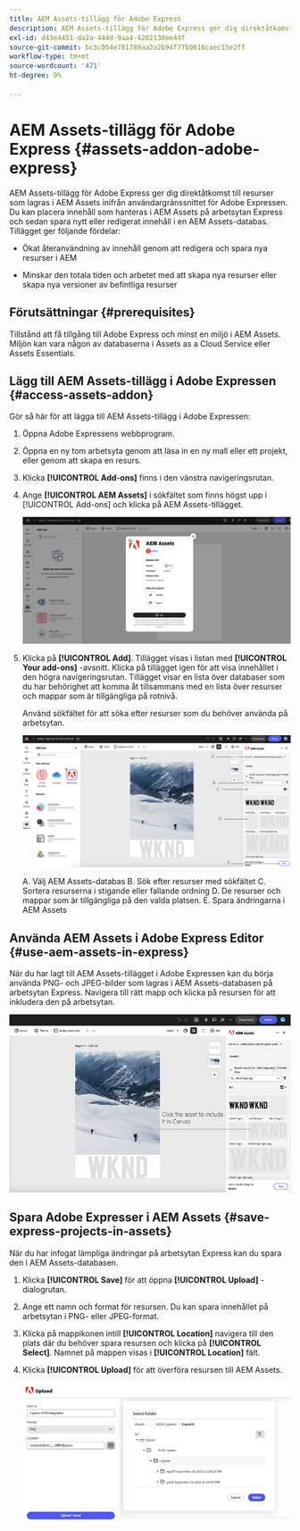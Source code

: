 ```yaml
---
title: AEM Assets-tillägg för Adobe Express
description: AEM Assets-tillägg för Adobe Express ger dig direktåtkomst till resurser som lagras i AEM Assets inifrån användargränssnittet för Adobe Expressen.
exl-id: d43e4451-da2a-444d-9aa4-4282130ee44f
source-git-commit: bc3c054e781789aa2a2b94f77b0616caec15e2ff
workflow-type: tm+mt
source-wordcount: '471'
ht-degree: 0%

---
```


# AEM Assets-tillägg för Adobe Express {#assets-addon-adobe-express}

AEM Assets-tillägg för Adobe Express ger dig direktåtkomst till resurser som lagras i AEM Assets inifrån användargränssnittet för Adobe Expressen. Du kan placera innehåll som hanteras i AEM Assets på arbetsytan Express och sedan spara nytt eller redigerat innehåll i en AEM Assets-databas. Tillägget ger följande fördelar:

* Ökat återanvändning av innehåll genom att redigera och spara nya resurser i AEM

* Minskar den totala tiden och arbetet med att skapa nya resurser eller skapa nya versioner av befintliga resurser

## Förutsättningar {#prerequisites}

Tillstånd att få tillgång till Adobe Express och minst en miljö i AEM Assets. Miljön kan vara någon av databaserna i Assets as a Cloud Service eller Assets Essentials.


## Lägg till AEM Assets-tillägg i Adobe Expressen {#access-assets-addon}

Gör så här för att lägga till AEM Assets-tillägg i Adobe Expressen:

1. Öppna Adobe Expressens webbprogram.

1. Öppna en ny tom arbetsyta genom att läsa in en ny mall eller ett projekt, eller genom att skapa en resurs.

1. Klicka **[!UICONTROL Add-ons]** finns i den vänstra navigeringsrutan.

1. Ange **[!UICONTROL AEM Assets]** i sökfältet som finns högst upp i [!UICONTROL Add-ons] och klicka på AEM Assets-tillägget.

   ![AEM Assets-tillägg](assets/aem-assets-add-on.png)

1. Klicka på **[!UICONTROL Add]**. Tillägget visas i listan med **[!UICONTROL Your add-ons]** -avsnitt. Klicka på tillägget igen för att visa innehållet i den högra navigeringsrutan. Tillägget visar en lista över databaser som du har behörighet att komma åt tillsammans med en lista över resurser och mappar som är tillgängliga på rotnivå.

   Använd sökfältet för att söka efter resurser som du behöver använda på arbetsytan.

   ![Söka efter resurser i AEM Assets-tillägg](assets/assets-add-on-browse-assets.png)

   A. Välj AEM Assets-databas B. Sök efter resurser med sökfältet C. Sortera resurserna i stigande eller fallande ordning D. De resurser och mappar som är tillgängliga på den valda platsen. E. Spara ändringarna i AEM Assets



## Använda AEM Assets i Adobe Express Editor {#use-aem-assets-in-express}

När du har lagt till AEM Assets-tillägget i Adobe Expressen kan du börja använda PNG- och JPEG-bilder som lagras i AEM Assets-databasen på arbetsytan Express. Navigera till rätt mapp och klicka på resursen för att inkludera den på arbetsytan.

![Inkludera resurser från resurstillägg](assets/aem-assets-add-on-include-assets.png)


## Spara Adobe Expresser i AEM Assets {#save-express-projects-in-assets}

När du har infogat lämpliga ändringar på arbetsytan Express kan du spara den i AEM Assets-databasen.

1. Klicka **[!UICONTROL Save]** för att öppna **[!UICONTROL Upload]** -dialogrutan.
1. Ange ett namn och format för resursen. Du kan spara innehållet på arbetsytan i PNG- eller JPEG-format.

1. Klicka på mappikonen intill **[!UICONTROL Location]** navigera till den plats där du behöver spara resursen och klicka på **[!UICONTROL Select]**. Namnet på mappen visas i **[!UICONTROL Location]** fält.

1. Klicka **[!UICONTROL Upload]** för att överföra resursen till AEM Assets.

   ![Spara resurser i AEM](assets/aem-assets-add-on-save.png)

